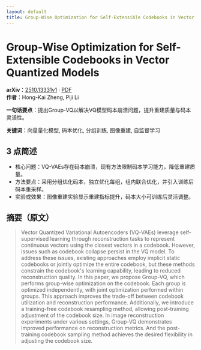 ```yaml
---
layout: default
title: Group-Wise Optimization for Self-Extensible Codebooks in Vector Quantized Models
---
```


# Group-Wise Optimization for Self-Extensible Codebooks in Vector Quantized Models
**arXiv**：[2510.13331v1](https://arxiv.org/abs/2510.13331) · [PDF](https://arxiv.org/pdf/2510.13331.pdf)  
**作者**：Hong-Kai Zheng, Piji Li  

**一句话要点**：提出Group-VQ以解决VQ模型码本崩溃问题，提升重建质量与码本灵活性。

**关键词**：向量量化模型, 码本优化, 分组训练, 图像重建, 自监督学习

## 3 点简述
- 核心问题：VQ-VAEs存在码本崩溃，现有方法限制码本学习能力，降低重建质量。
- 方法要点：采用分组优化码本，独立优化每组，组内联合优化，并引入训练后码本重采样。
- 实验或效果：图像重建实验显示重建指标提升，码本大小可训练后灵活调整。

## 摘要（原文）

> Vector Quantized Variational Autoencoders (VQ-VAEs) leverage self-supervised
> learning through reconstruction tasks to represent continuous vectors using the
> closest vectors in a codebook. However, issues such as codebook collapse
> persist in the VQ model. To address these issues, existing approaches employ
> implicit static codebooks or jointly optimize the entire codebook, but these
> methods constrain the codebook's learning capability, leading to reduced
> reconstruction quality. In this paper, we propose Group-VQ, which performs
> group-wise optimization on the codebook. Each group is optimized independently,
> with joint optimization performed within groups. This approach improves the
> trade-off between codebook utilization and reconstruction performance.
> Additionally, we introduce a training-free codebook resampling method, allowing
> post-training adjustment of the codebook size. In image reconstruction
> experiments under various settings, Group-VQ demonstrates improved performance
> on reconstruction metrics. And the post-training codebook sampling method
> achieves the desired flexibility in adjusting the codebook size.

